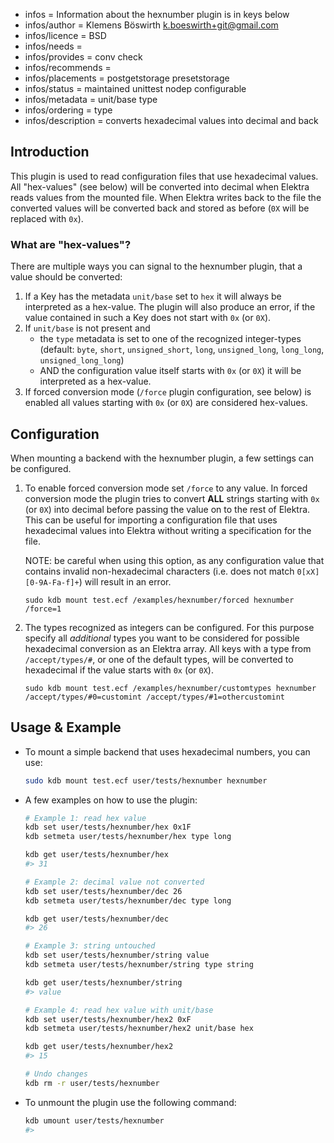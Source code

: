 - infos = Information about the hexnumber plugin is in keys below
- infos/author = Klemens Böswirth <k.boeswirth+git@gmail.com>
- infos/licence = BSD
- infos/needs =
- infos/provides = conv check
- infos/recommends =
- infos/placements = postgetstorage presetstorage
- infos/status = maintained unittest nodep configurable
- infos/metadata = unit/base type
- infos/ordering = type
- infos/description = converts hexadecimal values into decimal and back

## Introduction

This plugin is used to read configuration files that use hexadecimal values. All "hex-values" (see below) will be 
converted into decimal when Elektra reads values from the mounted file. When Elektra writes back to the file the converted values
will be converted back and stored as before (`0X` will be replaced with `0x`).

### What are "hex-values"?
There are multiple ways you can signal to the hexnumber plugin, that a value should be converted:

1. If a Key has the metadata `unit/base` set to `hex` it will always be interpreted as a hex-value. The plugin will also produce an error,
   if the value contained in such a Key does not start with `0x` (or `0X`).
2. If `unit/base` is not present and 
    - the `type` metadata is set to one of the recognized integer-types (default: `byte`, `short`, `unsigned_short`, `long`, `unsigned_long`, 
      `long_long`, `unsigned_long_long`) 
    - AND the configuration value itself starts with `0x` (or `0X`) it will be interpreted as a hex-value.
3. If forced conversion mode (`/force` plugin configuration, see below) is enabled all values starting with `0x` (or `0X`) are considered hex-values.

## Configuration

When mounting a backend with the hexnumber plugin, a few settings can be configured.

1. To enable forced conversion mode set `/force` to any value. In forced conversion mode the plugin tries to convert **ALL** strings 
   starting with `0x` (or `0X`) into decimal before passing the value on to the rest of Elektra. This can be useful for importing a 
   configuration file that uses hexadecimal values into Elektra without writing a specification for the file.
   
   NOTE: be careful when using this option, as any configuration value that contains invalid non-hexadecimal characters 
         (i.e. does not match `0[xX][0-9A-Fa-f]+`) will result in an error.

   ```
   sudo kdb mount test.ecf /examples/hexnumber/forced hexnumber /force=1
   ```

2. The types recognized as integers can be configured. For this purpose specify all *additional* types you want to be considered for 
   possible hexadecimal conversion as an Elektra array. All keys with a type from `/accept/types/#`, or one of the default types, will 
   be converted to hexadecimal if the value starts with `0x` (or `0X`).
   
   ```
   sudo kdb mount test.ecf /examples/hexnumber/customtypes hexnumber /accept/types/#0=customint /accept/types/#1=othercustomint
   ```

## Usage & Example
- To mount a simple backend that uses hexadecimal numbers, you can use:
    ```sh
    sudo kdb mount test.ecf user/tests/hexnumber hexnumber
    ```
    
- A few examples on how to use the plugin:
    ```sh
    # Example 1: read hex value
    kdb set user/tests/hexnumber/hex 0x1F
    kdb setmeta user/tests/hexnumber/hex type long
    
    kdb get user/tests/hexnumber/hex
    #> 31
    
    # Example 2: decimal value not converted
    kdb set user/tests/hexnumber/dec 26
    kdb setmeta user/tests/hexnumber/dec type long
    
    kdb get user/tests/hexnumber/dec
    #> 26
    
    # Example 3: string untouched
    kdb set user/tests/hexnumber/string value
    kdb setmeta user/tests/hexnumber/string type string
    
    kdb get user/tests/hexnumber/string
    #> value
    
    # Example 4: read hex value with unit/base
    kdb set user/tests/hexnumber/hex2 0xF
    kdb setmeta user/tests/hexnumber/hex2 unit/base hex
    
    kdb get user/tests/hexnumber/hex2
    #> 15
    
    # Undo changes
    kdb rm -r user/tests/hexnumber
    ```

- To unmount the plugin use the following command:
    ```sh
    kdb umount user/tests/hexnumber
    #>
    ```
